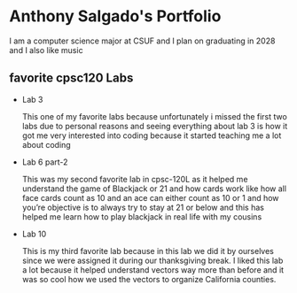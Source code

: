 # Anthony Salgado's Portfolio

I am a computer science major at CSUF and I plan on graduating in 2028 and I also like music 

## favorite cpsc120 Labs

* Lab 3

  This one of my favorite labs because unfortunately i missed the first two labs due to personal reasons and 
seeing everything about lab 3 is how it got me very interested into coding because it started teaching me a lot about coding 

* Lab 6 part-2

  This was my second favorite lab in cpsc-120L as it helped me understand the game of Blackjack or 21 and how cards work like how all 
face cards count as 10 and an ace can either count as 10 or 1 and how you’re objective is to always try to stay at 21 or below and 
this has helped me learn how to play blackjack in real life with my cousins

* Lab 10

  This is my third favorite lab because in this lab we did it by ourselves since we were assigned it during our thanksgiving break. I liked 
this lab a lot because it helped understand vectors way more than before and it was so cool how we used the vectors to organize California 
counties.
